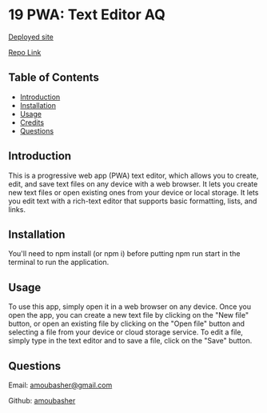 # 19 PWA: Text Editor AQ
[Deployed site](https://edit-the-code.herokuapp.com/)


[Repo Link](https://github.com/amoubasher/TextEditor)




## Table of Contents

- [Introduction](#introduction)
- [Installation](#installation)
- [Usage](#usage)
- [Credits](#credits)
- [Questions](#questions)

## Introduction

This is a progressive web app (PWA) text editor, which allows you to create, edit, and save text files on any device with a web browser. It lets you create new text files or open existing ones from your device or local storage. It lets you edit text with a rich-text editor that supports basic formatting, lists, and links.

## Installation

You'll need to npm install (or npm i) before putting npm run start in the terminal to run the application.

## Usage
To use this app, simply open it in a web browser on any device. Once you open the app, you can create a new text file by clicking on the "New file" button, or open an existing file by clicking on the "Open file" button and selecting a file from your device or cloud storage service. To edit a file, simply type in the text editor and to save a file, click on the "Save" button.

## Questions

Email: amoubasher@gmail.com

Github: [amoubasher](https://github.com/amoubasher)
